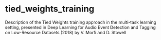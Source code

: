 # tied_weights_training
Description of the Tied Weights training approach in the multi-task learning setting, presented in Deep Learning for Audio Event Detection and Tagging on Low-Resource Datasets (2018) by V. Morfi and D. Stowell
